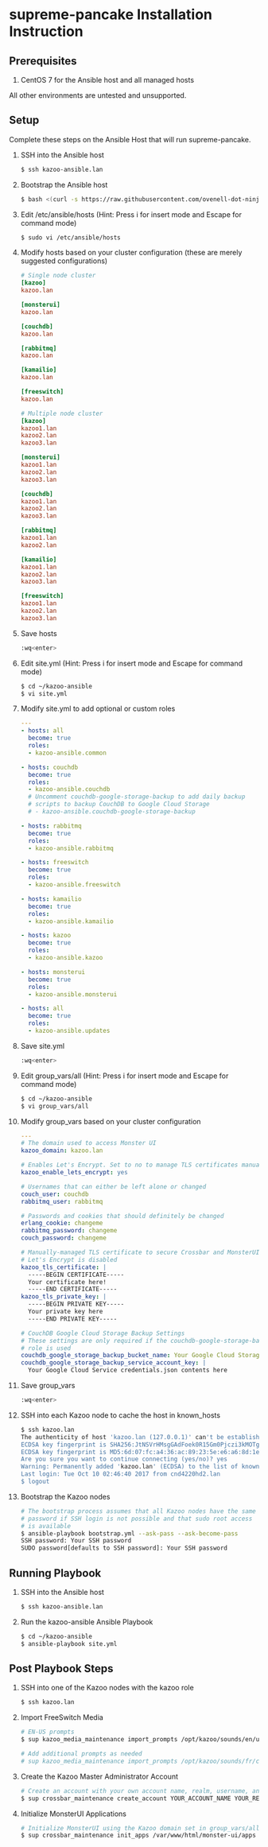 # supreme-pancake Installation Instruction

## Prerequisites
1. CentOS 7 for the Ansible host and all managed hosts

All other environments are untested and unsupported.

## Setup
Complete these steps on the Ansible Host that will run supreme-pancake.

1. SSH into the Ansible host
   ```bash
   $ ssh kazoo-ansible.lan
   ```
2. Bootstrap the Ansible host
   ```bash
   $ bash <(curl -s https://raw.githubusercontent.com/ovenell-dot-ninja/supreme-pancake/master/ansible_host_bootstrap.sh)
   ```
3. Edit /etc/ansible/hosts (Hint: Press i for insert mode and Escape for command mode)
   ```bash
   $ sudo vi /etc/ansible/hosts
   ```
4. Modify hosts based on your cluster configuration (these are merely suggested configurations)
   ```ini
   # Single node cluster
   [kazoo]
   kazoo.lan
   
   [monsterui]
   kazoo.lan
   
   [couchdb]
   kazoo.lan
   
   [rabbitmq]
   kazoo.lan
   
   [kamailio]
   kazoo.lan
   
   [freeswitch]
   kazoo.lan
   
   # Multiple node cluster
   [kazoo]
   kazoo1.lan
   kazoo2.lan
   kazoo3.lan
   
   [monsterui]
   kazoo1.lan
   kazoo2.lan
   kazoo3.lan
   
   [couchdb]
   kazoo1.lan
   kazoo2.lan
   kazoo3.lan
   
   [rabbitmq]
   kazoo1.lan
   kazoo2.lan
   
   [kamailio]
   kazoo1.lan
   kazoo2.lan
   kazoo3.lan
   
   [freeswitch]
   kazoo1.lan
   kazoo2.lan
   kazoo3.lan
   ```
5. Save hosts
   ```bash
   :wq<enter>
   ```
6. Edit site.yml (Hint: Press i for insert mode and Escape for command mode)
   ```bash
   $ cd ~/kazoo-ansible
   $ vi site.yml
   ```
7. Modify site.yml to add optional or custom roles
   ```yaml
   ---
   - hosts: all
     become: true
     roles:
     - kazoo-ansible.common
   
   - hosts: couchdb
     become: true
     roles:
     - kazoo-ansible.couchdb
     # Uncomment couchdb-google-storage-backup to add daily backup 
     # scripts to backup CouchDB to Google Cloud Storage
     # - kazoo-ansible.couchdb-google-storage-backup
   
   - hosts: rabbitmq
     become: true
     roles:
     - kazoo-ansible.rabbitmq
   
   - hosts: freeswitch
     become: true
     roles:
     - kazoo-ansible.freeswitch
   
   - hosts: kamailio
     become: true
     roles:
     - kazoo-ansible.kamailio
   
   - hosts: kazoo
     become: true
     roles:
     - kazoo-ansible.kazoo
   
   - hosts: monsterui
     become: true
     roles:
     - kazoo-ansible.monsterui
   
   - hosts: all
     become: true
     roles:
     - kazoo-ansible.updates
   ```
8. Save site.yml
   ```bash
   :wq<enter>
   ```
9. Edit group_vars/all (Hint: Press i for insert mode and Escape for command mode)
   ```bash
   $ cd ~/kazoo-ansible
   $ vi group_vars/all
   ```
10. Modify group_vars based on your cluster configuration
    ```yaml
    ---
    # The domain used to access Monster UI
    kazoo_domain: kazoo.lan
    
    # Enables Let's Encrypt. Set to no to manage TLS certificates manually
    kazoo_enable_lets_encrypt: yes
    
    # Usernames that can either be left alone or changed
    couch_user: couchdb
    rabbitmq_user: rabbitmq
    
    # Passwords and cookies that should definitely be changed
    erlang_cookie: changeme
    rabbitmq_password: changeme
    couch_password: changeme
    
    # Manually-managed TLS certificate to secure Crossbar and MonsterUI if 
    # Let's Encrypt is disabled
    kazoo_tls_certificate: |
      -----BEGIN CERTIFICATE-----
      Your certificate here!
      -----END CERTIFICATE-----
    kazoo_tls_private_key: |
      -----BEGIN PRIVATE KEY-----
      Your private key here
      -----END PRIVATE KEY-----
    
    # CouchDB Google Cloud Storage Backup Settings
    # These settings are only required if the couchdb-google-storage-backup 
    # role is used
    couchdb_google_storage_backup_bucket_name: Your Google Cloud Storage bucket name here
    couchdb_google_storage_backup_service_account_key: |
      Your Google Cloud Service credentials.json contents here
    ```
11. Save group_vars
    ```bash
    :wq<enter>
    ```
12. SSH into each Kazoo node to cache the host in known_hosts
    ```bash
    $ ssh kazoo.lan
    The authenticity of host 'kazoo.lan (127.0.0.1)' can't be established.
    ECDSA key fingerprint is SHA256:JtNSVrHMsgGAdFoek0R15Gm0Pjczi3kMOTgNSic0dq4.
    ECDSA key fingerprint is MD5:6d:07:fc:a4:36:ac:89:23:5e:e6:a6:8d:1e:e6:fe:8d.
    Are you sure you want to continue connecting (yes/no)? yes
    Warning: Permanently added 'kazoo.lan' (ECDSA) to the list of known hosts.
    Last login: Tue Oct 10 02:46:40 2017 from cnd4220hd2.lan
    $ logout
    ```
13. Bootstrap the Kazoo nodes
    ```bash
    # The bootstrap process assumes that all Kazoo nodes have the same 
    # password if SSH login is not possible and that sudo root access 
    # is available
    $ ansible-playbook bootstrap.yml --ask-pass --ask-become-pass
    SSH password: Your SSH password
    SUDO password[defaults to SSH password]: Your SSH password
    ```
## Running Playbook
1. SSH into the Ansible host
   ```bash
   $ ssh kazoo-ansible.lan
   ```
2. Run the kazoo-ansible Ansible Playbook
   ```bash
   $ cd ~/kazoo-ansible
   $ ansible-playbook site.yml
   ```

## Post Playbook Steps
1. SSH into one of the Kazoo nodes with the kazoo role
   ```bash
   $ ssh kazoo.lan
   ```
2. Import FreeSwitch Media
   ```bash
   # EN-US prompts
   $ sup kazoo_media_maintenance import_prompts /opt/kazoo/sounds/en/us/
   
   # Add additional prompts as needed
   # sup kazoo_media_maintenance import_prompts /opt/kazoo/sounds/fr/ca fr-ca
   ```
3. Create the Kazoo Master Administrator Account
   ```bash
   # Create an account with your own account name, realm, username, and password
   $ sup crossbar_maintenance create_account YOUR_ACCOUNT_NAME YOUR_REALM YOUR_USERNAME YOUR_PASSWORD
   ```
4. Initialize MonsterUI Applications
   ```bash
   # Initialize MonsterUI using the Kazoo domain set in group_vars/all
   $ sup crossbar_maintenance init_apps /var/www/html/monster-ui/apps https://kazoo.lan/crossbar/v2
   ```
